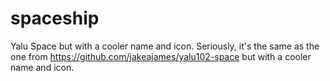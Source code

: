 # spaceship
Yalu Space but with a cooler name and icon.
Seriously, it's the same as the one from https://github.com/jakeajames/yalu102-space but with a cooler name and icon.
